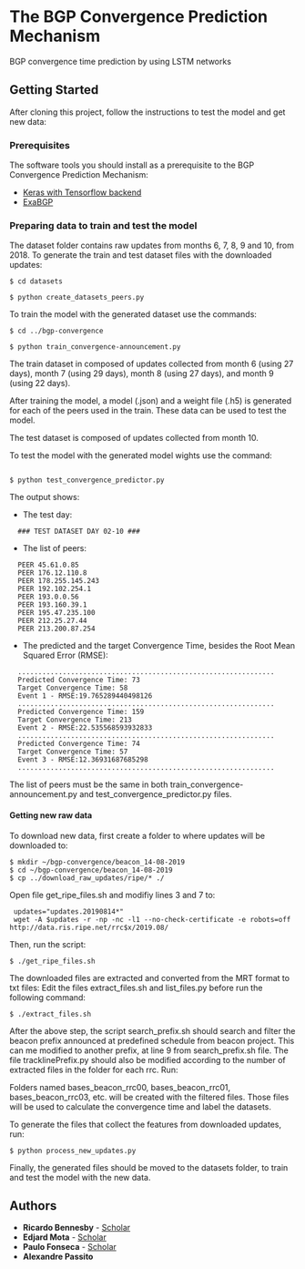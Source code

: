 # The BGP Convergence Prediction Mechanism
BGP convergence time prediction by using LSTM networks 

## Getting Started

After cloning this project, follow the instructions to test the model and get new data: 

### Prerequisites

The software tools you should install as a prerequisite to the BGP Convergence Prediction Mechanism:

* [Keras with Tensorflow backend](https://www.pyimagesearch.com/2016/11/14/installing-keras-with-tensorflow-backend/)
* [ExaBGP](https://github.com/Exa-Networks/exabgp)

### Preparing data to train and test the model

The dataset folder contains raw updates from months 6, 7, 8, 9 and 10, from 2018. 
To generate the train and test dataset files with the downloaded updates:

```console
$ cd datasets

$ python create_datasets_peers.py
```

To train the model with the generated dataset use the commands:

```console
$ cd ../bgp-convergence

$ python train_convergence-announcement.py 
```
The train dataset in composed of updates collected from month 6 (using 27 days), month 7 (using 29 days), month 8 (using 27 days), and month 9 (using 22 days). 

After training the model, a model (.json) and a weight file (.h5) is generated for each of the peers used in the train. These data can be used to test the model.

The test dataset is composed of updates collected from month 10.

To test the model with the generated model wights use the command:

```console

$ python test_convergence_predictor.py 
```
The output shows:
* The test day:
```
  ### TEST DATASET DAY 02-10 ### 
```
* The list of peers:
```
  PEER 45.61.0.85
  PEER 176.12.110.8
  PEER 178.255.145.243
  PEER 192.102.254.1
  PEER 193.0.0.56
  PEER 193.160.39.1
  PEER 195.47.235.100
  PEER 212.25.27.44
  PEER 213.200.87.254
```

* The predicted and the target Convergence Time, besides the Root Mean Squared Error (RMSE): 
```
  ...............................................................
  Predicted Convergence Time: 73
  Target Convergence Time: 58
  Event 1 - RMSE:19.765289440498126
  ...............................................................
  Predicted Convergence Time: 159
  Target Convergence Time: 213
  Event 2 - RMSE:22.535568593932833
  ...............................................................
  Predicted Convergence Time: 74
  Target Convergence Time: 57
  Event 3 - RMSE:12.36931687685298
  ...............................................................
```
The list of peers must be the same in both train_convergence-announcement.py and test_convergence_predictor.py files.

#### Getting new raw data

To download new data, first create a folder to where updates will be downloaded to:

```console
$ mkdir ~/bgp-convergence/beacon_14-08-2019
$ cd ~/bgp-convergence/beacon_14-08-2019
$ cp ../download_raw_updates/ripe/* ./
```

Open file get_ripe_files.sh and modifiy lines 3 and 7 to:
```
 updates="updates.20190814*"
 wget -A $updates -r -np -nc -l1 --no-check-certificate -e robots=off http://data.ris.ripe.net/rrc$x/2019.08/
```

Then, run the script:

```console
$ ./get_ripe_files.sh
```

The downloaded files are extracted and converted from the MRT format to txt files:
Edit the files extract_files.sh and list_files.py before run the following command:

```console
$ ./extract_files.sh
```

After the above step, the script search_prefix.sh should search and filter the beacon prefix announced at predefined schedule from beacon project. This can me modified to another prefix, at line 9 from search_prefix.sh file. The file tracklinePrefix.py should also be modified according to the number of extracted files in the folder for each rrc. Run:

Folders named bases_beacon_rrc00, bases_beacon_rrc01, bases_beacon_rrc03, etc. will be created with the filtered files. Those files will be used to calculate the convergence time and label the datasets.

To generate the files that collect the features from downloaded updates, run:

```console
$ python process_new_updates.py 
```
Finally, the generated files should be moved to the datasets folder, to train and test the model with the new data.

## Authors

* **Ricardo Bennesby** - [Scholar](https://scholar.google.com.br/citations?user=WZtAvu8AAAAJ&hl=pt-BR/)
* **Edjard Mota** - [Scholar](https://scholar.google.com.br/citations?user=7WhE5ucAAAAJ&hl=pt-BR)
* **Paulo Fonseca** - [Scholar](https://scholar.google.com.br/citations?user=e-w1zY4AAAAJ&hl=pt-BR)
* **Alexandre Passito** 
